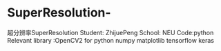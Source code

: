 # SuperResolution-
超分辨率SuperResolution 
Student: ZhijuePeng
School: NEU
Code:python
Relevant library :OpenCV2 for python
                  numpy
                  matplotlib
                  tensorflow
                  keras
